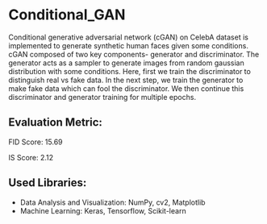# Conditional_GAN


Conditional generative adversarial network (cGAN) on CelebA dataset is implemented to generate synthetic human faces given some conditions. cGAN composed of two key components- generator and discriminator. The generator acts as a sampler to generate images from random gaussian distribution with some conditions. Here, first we train the discriminator to distinguish real vs fake data. In the next step, we train the generator to make fake data which can fool the discriminator. We then continue this discriminator and generator training for multiple epochs. 


## Evaluation Metric:

FID Score: 15.69

IS Score: 2.12


## Used Libraries:
* Data Analysis and Visualization: NumPy, cv2, Matplotlib 
* Machine Learning: Keras, Tensorflow, Scikit-learn
